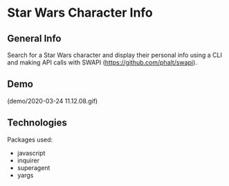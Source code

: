 # Star Wars Character Info

## General Info
Search for a Star Wars character and display their personal info using a CLI and making API calls with SWAPI (https://github.com/phalt/swapi).
## Demo
(demo/2020-03-24 11.12.08.gif)

## Technologies
Packages used: 
- javascript
- inquirer
- superagent
- yargs
